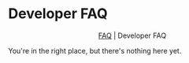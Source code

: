 # Developer FAQ

<div align=center>

  [FAQ](faq.md)
| Developer FAQ

</div>

<!-- toc -->

You're in the right place, but there's nothing here yet.
